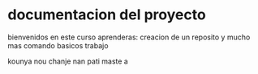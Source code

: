 # documentacion del proyecto 
bienvenidos
en este curso aprenderas:
creacion de un reposito y mucho mas 
comando basicos
trabajo 

kounya nou chanje nan pati maste a 